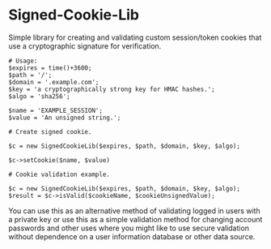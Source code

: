 # Signed-Cookie-Lib
Simple library for creating and validating custom session/token cookies that use a cryptographic signature for verification.

```
# Usage:
$expires = time()+3600;
$path = '/';
$domain = '.example.com';
$key = 'a cryptographically strong key for HMAC hashes.';
$algo = 'sha256';

$name = 'EXAMPLE_SESSION';
$value = 'An unsigned string.';

# Create signed cookie.

$c = new SignedCookieLib($expires, $path, $domain, $key, $algo);

$c->setCookie($name, $value)
```
```
# Cookie validation example.

$c = new SignedCookieLib($expires, $path, $domain, $key, $algo);
$result = $c->isValid($cookieName, $cookieUnsignedValue);
```
You can use this as an alternative method of validating logged in users with a private key or use this as a simple validation method for changing account passwords and other uses where you might like to use secure validation without dependence on a user information database or other data source.
